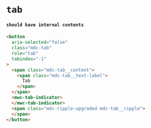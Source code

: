 # `tab`

#### `should have internal contents`

```html
<button
  aria-selected="false"
  class="mdc-tab"
  role="tab"
  tabindex="-1"
>
  <span class="mdc-tab__content">
    <span class="mdc-tab__text-label">
      Tab
    </span>
  </span>
  <mwc-tab-indicator>
  </mwc-tab-indicator>
  <span class="mdc-ripple-upgraded mdc-tab__ripple">
  </span>
</button>

```

